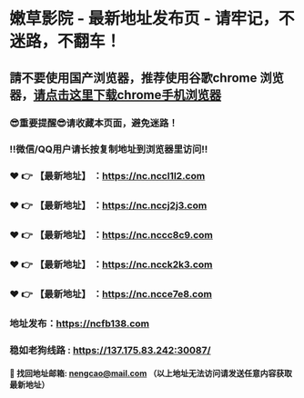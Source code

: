 # 嫩草影院 - 最新地址发布页 - 请牢记，不迷路，不翻车！

## 請不要使用国产浏览器，推荐使用谷歌chrome 浏览器，<a href = "https://www.google.cn/chrome/">请点击这里下载chrome手机浏览器</a>

### :sunglasses:重要提醒:sunglasses:请收藏本页面，避免迷路！
### ‼️微信/QQ用户请长按复制地址到浏览器里访问‼️

### :heart: :point_right: 【最新地址】 ：https://nc.nccl1l2.com
### :heart: :point_right: 【最新地址】 ：https://nc.nccj2j3.com
### :heart: :point_right: 【最新地址】 ：https://nc.nccc8c9.com
### :heart: :point_right: 【最新地址】 ：https://nc.ncck2k3.com
### :heart: :point_right: 【最新地址】 ：https://nc.ncce7e8.com

### 地址发布：https://ncfb138.com
### 稳如老狗线路 : https://137.175.83.242:30087/

#### :e-mail: __找回地址邮箱: nengcao@mail.com （以上地址无法访问请发送任意内容获取最新地址）__
